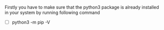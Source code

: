 Firstly you have to make sure that the python3 package is already installed in your system by running following command

- [ ] python3 -m pip -V

